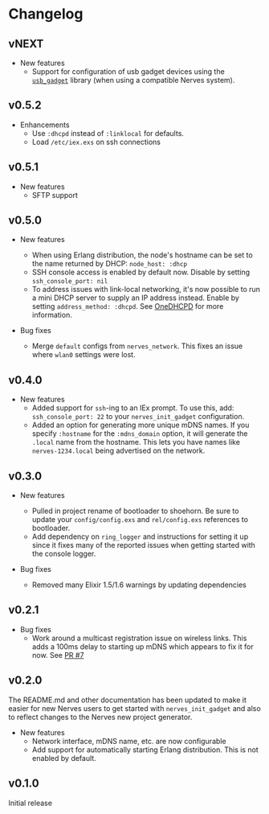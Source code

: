 # Changelog

## vNEXT

* New features
  * Support for configuration of usb gadget devices using the
    [`usb_gadget`](https://github.com/nerves-project/usb_gadget) library (when
    using a compatible Nerves system).

## v0.5.2

* Enhancements
  * Use `:dhcpd` instead of `:linklocal` for defaults.
  * Load `/etc/iex.exs` on ssh connections

## v0.5.1

* New features
  * SFTP support

## v0.5.0

* New features
  * When using Erlang distribution, the node's hostname can be set to the name
    returned by DHCP: `node_host: :dhcp`
  * SSH console access is enabled by default now. Disable by setting
    `ssh_console_port: nil`
  * To address issues with link-local networking, it's now possible to run a
    mini DHCP server to supply an IP address instead. Enable by setting
   `address_method: :dhcpd`.  See
   [OneDHCPD](https://github.com/fhunleth/one_dhcpd) for more information.

* Bug fixes
  * Merge `default` configs from `nerves_network`. This fixes an issue where
    `wlan0` settings were lost.

## v0.4.0

* New features
  * Added support for `ssh`-ing to an IEx prompt. To use this, add:
    `ssh_console_port: 22` to your `nerves_init_gadget` configuration.
  * Added an option for generating more unique mDNS names. If you specify
    `:hostname` for the `:mdns_domain` option, it will generate the `.local`
    name from the hostname. This lets you have names like `nerves-1234.local`
    being advertised on the network.

## v0.3.0

* New features
  * Pulled in project rename of bootloader to shoehorn. Be sure to update your
    `config/config.exs` and `rel/config.exs` references to bootloader.
  * Add dependency on `ring_logger` and instructions for setting it up since it
    fixes many of the reported issues when getting started with the console
    logger.

* Bug fixes
  * Removed many Elixir 1.5/1.6 warnings by updating dependencies

## v0.2.1

* Bug fixes
  * Work around a multicast registration issue on wireless links. This adds
    a 100ms delay to starting up mDNS which appears to fix it for now.
    See [PR #7](https://github.com/fhunleth/nerves_init_gadget/pull/7)

## v0.2.0

The README.md and other documentation has been updated to make it easier for new
Nerves users to get started with `nerves_init_gadget` and also to reflect
changes to the Nerves new project generator.

* New features
  * Network interface, mDNS name, etc. are now configurable
  * Add support for automatically starting Erlang distribution. This is not
    enabled by default.

## v0.1.0

Initial release

